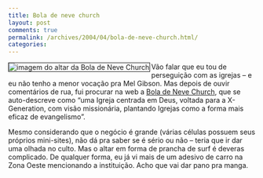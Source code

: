 ```yaml
---
title: Bola de neve church
layout: post
comments: true
permalink: /archives/2004/04/bola-de-neve-church.html/
categories:
---
```

<img src="//chester.me/img/blig/boladeneve.jpg" border=1 alt="imagem do altar da Bola de Neve Church" align="left">Vão falar que eu tou de perseguição com as igrejas &#8211; e eu não tenho a menor vocação pra Mel Gibson. Mas depois de ouvir comentários de rua, fui procurar na web a <a href="http://www.boladeneve.com" >Bola de Neve Church</a>, que se auto-descreve como &#8220;uma Igreja centrada em Deus, voltada para a X-Generation, com visão missionária, plantando Igrejas como a forma mais eficaz de evangelismo&#8221;.

Mesmo considerando que o negócio é grande (várias células possuem seus próprios mini-sites), não dá pra saber se é sério ou não &#8211; teria que ir dar uma olhada no culto. Mas o altar em forma de prancha de surf é deveras complicado. De qualquer forma, eu já vi mais de um adesivo de carro na Zona Oeste mencionando a instituição. Acho que vai dar pano pra manga.
